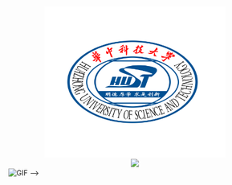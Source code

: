 

<div align = center>
<img src="./hust.png" width="360" height="300"/>
</div>

<div align="center">
  <img src="https://nuyoahwjl.github.io/img/coding.gif" />
</div


<!--
<div align="center">
  <img alt="GIF" src="https://media.giphy.com/media/836HiJc7pgzy8iNXCn/giphy.gif" />
</div>
-->

